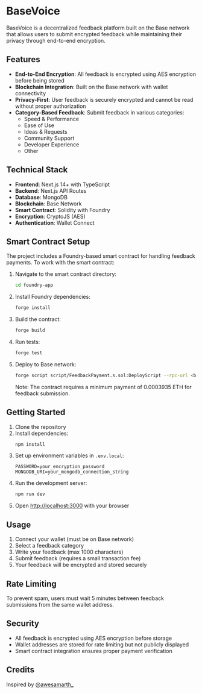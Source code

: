 # BaseVoice

BaseVoice is a decentralized feedback platform built on the Base network that allows users to submit encrypted feedback while maintaining their privacy through end-to-end encryption.

## Features

- **End-to-End Encryption**: All feedback is encrypted using AES encryption before being stored
- **Blockchain Integration**: Built on the Base network with wallet connectivity
- **Privacy-First**: User feedback is securely encrypted and cannot be read without proper authorization
- **Category-Based Feedback**: Submit feedback in various categories:
  - Speed & Performance
  - Ease of Use
  - Ideas & Requests
  - Community Support
  - Developer Experience
  - Other

## Technical Stack

- **Frontend**: Next.js 14+ with TypeScript
- **Backend**: Next.js API Routes
- **Database**: MongoDB
- **Blockchain**: Base Network
- **Smart Contract**: Solidity with Foundry
- **Encryption**: CryptoJS (AES)
- **Authentication**: Wallet Connect

## Smart Contract Setup

The project includes a Foundry-based smart contract for handling feedback payments. To work with the smart contract:

1. Navigate to the smart contract directory:
   ```bash
   cd foundry-app
   ```

2. Install Foundry dependencies:
   ```bash
   forge install
   ```

3. Build the contract:
   ```bash
   forge build
   ```

4. Run tests:
   ```bash
   forge test
   ```

5. Deploy to Base network:
   ```bash
   forge script script/FeedbackPayment.s.sol:DeployScript --rpc-url <base_rpc_url> --private-key <your_private_key>
   ```

   Note: The contract requires a minimum payment of 0.0003935 ETH for feedback submission.

## Getting Started

1. Clone the repository
2. Install dependencies:
   ```bash
   npm install
   ```
3. Set up environment variables in `.env.local`:
   ```
   PASSWORD=your_encryption_password
   MONGODB_URI=your_mongodb_connection_string
   ```
4. Run the development server:
   ```bash
   npm run dev
   ```
5. Open [http://localhost:3000](http://localhost:3000) with your browser

## Usage

1. Connect your wallet (must be on Base network)
2. Select a feedback category
3. Write your feedback (max 1000 characters)
4. Submit feedback (requires a small transaction fee)
5. Your feedback will be encrypted and stored securely

## Rate Limiting

To prevent spam, users must wait 5 minutes between feedback submissions from the same wallet address.

## Security

- All feedback is encrypted using AES encryption before storage
- Wallet addresses are stored for rate limiting but not publicly displayed
- Smart contract integration ensures proper payment verification

## Credits

Inspired by [@awesamarth_](https://x.com/awesamarth_)

